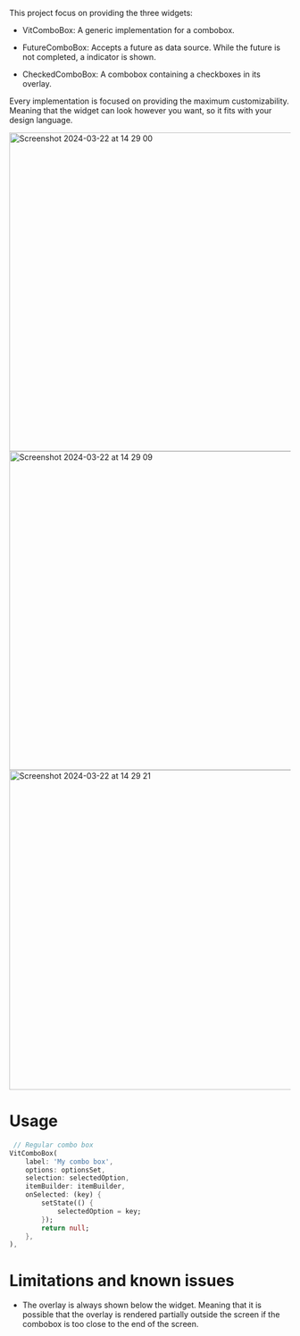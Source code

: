 This project focus on providing the three widgets:

- VitComboBox: A generic implementation for a combobox.

- FutureComboBox: Accepts a future as data source. While the future is not completed, a indicator is shown.

- CheckedComboBox: A combobox containing a checkboxes in its overlay.

Every implementation is focused on providing the maximum customizability. Meaning that the widget can look however you want, so it fits with your design language.

<img width="571" alt="Screenshot 2024-03-22 at 14 29 00" src="https://github.com/TimeLord2010/vit_combo_box/assets/50129092/3181fb60-6e6f-4e7f-bfe7-b845f4ac1027">

<img width="571" alt="Screenshot 2024-03-22 at 14 29 09" src="https://github.com/TimeLord2010/vit_combo_box/assets/50129092/faaad685-d7fc-42ec-81b0-f28df9e717e0">

<img width="573" alt="Screenshot 2024-03-22 at 14 29 21" src="https://github.com/TimeLord2010/vit_combo_box/assets/50129092/8ed3aa86-71ba-4c4d-9499-6cd781a381d5">


# Usage

```dart
 // Regular combo box
VitComboBox(
    label: 'My combo box',
    options: optionsSet,
    selection: selectedOption,
    itemBuilder: itemBuilder,
    onSelected: (key) {
        setState(() {
            selectedOption = key;
        });
        return null;
    },
),
```


# Limitations and known issues


- The overlay is always shown below the widget. Meaning that it is possible that the overlay is rendered partially outside the screen if the combobox is too close to the end of the screen.
